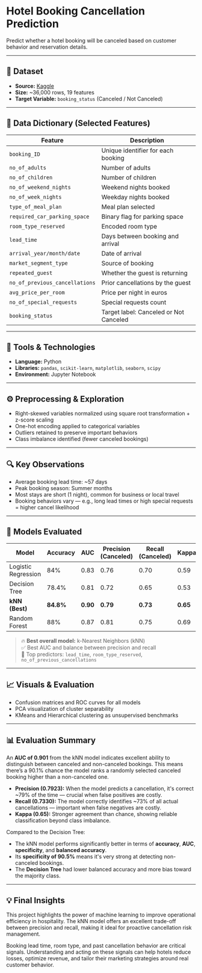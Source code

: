 # Hotel Booking Cancellation Prediction

Predict whether a hotel booking will be canceled based on customer behavior and reservation details.

---

## 📂 Dataset

- **Source:** [Kaggle](https://www.kaggle.com/datasets/ahsan81/hotel-reservations-classification-dataset)
- **Size:** ~36,000 rows, 19 features
- **Target Variable:** `booking_status` (Canceled / Not Canceled)

---

## 📘 Data Dictionary (Selected Features)

| Feature | Description |
|--------|-------------|
| `booking_ID` | Unique identifier for each booking |
| `no_of_adults` | Number of adults |
| `no_of_children` | Number of children |
| `no_of_weekend_nights` | Weekend nights booked |
| `no_of_week_nights` | Weekday nights booked |
| `type_of_meal_plan` | Meal plan selected |
| `required_car_parking_space` | Binary flag for parking space |
| `room_type_reserved` | Encoded room type |
| `lead_time` | Days between booking and arrival |
| `arrival_year/month/date` | Date of arrival |
| `market_segment_type` | Source of booking |
| `repeated_guest` | Whether the guest is returning |
| `no_of_previous_cancellations` | Prior cancellations by the guest |
| `avg_price_per_room` | Price per night in euros |
| `no_of_special_requests` | Special requests count |
| `booking_status` | Target label: Canceled or Not Canceled |

---

## 🧰 Tools & Technologies

- **Language:** Python
- **Libraries:** `pandas`, `scikit-learn`, `matplotlib`, `seaborn`, `scipy`
- **Environment:** Jupyter Notebook

---

## ⚙️ Preprocessing & Exploration

- Right-skewed variables normalized using square root transformation + z-score scaling
- One-hot encoding applied to categorical variables
- Outliers retained to preserve important behaviors
- Class imbalance identified (fewer canceled bookings)

---

## 🔍 Key Observations

- Average booking lead time: ~57 days
- Peak booking season: Summer months
- Most stays are short (1 night), common for business or local travel
- Booking behaviors vary — e.g., long lead times or high special requests = higher cancel likelihood

---

## 🤖 Models Evaluated

| Model               | Accuracy | AUC   | Precision (Canceled) | Recall (Canceled) | Kappa | Balanced Accuracy |
|--------------------|----------|-------|-----------------------|--------------------|-------|--------------------|
| Logistic Regression| 84%      | 0.83  | 0.76                  | 0.70               | 0.59  | 77.8%              |
| Decision Tree       | 78.4%    | 0.81  | 0.72                  | 0.65               | 0.53  | 75.6%              |
| **kNN (Best)**     | **84.8%**| **0.90** | **0.79**              | **0.73**           | **0.65** | **81.9%**        |
| Random Forest       | 88%      | 0.87  | 0.81                  | 0.75               | 0.69  | 83.7%              |

> 🔥 **Best overall model:** k-Nearest Neighbors (kNN)  
> ✅ Best AUC and balance between precision and recall  
> 📌 Top predictors: `lead_time`, `room_type_reserved`, `no_of_previous_cancellations`

---

## 📈 Visuals & Evaluation

- Confusion matrices and ROC curves for all models
- PCA visualization of cluster separability
- KMeans and Hierarchical clustering as unsupervised benchmarks

---

## 📊 Evaluation Summary

An **AUC of 0.901** from the kNN model indicates excellent ability to distinguish between canceled and non-canceled bookings. This means there’s a 90.1% chance the model ranks a randomly selected canceled booking higher than a non-canceled one.

- **Precision (0.7923):** When the model predicts a cancellation, it's correct ~79% of the time — crucial when false positives are costly.
- **Recall (0.7330):** The model correctly identifies ~73% of all actual cancellations — important when false negatives are costly.
- **Kappa (0.65):** Stronger agreement than chance, showing reliable classification beyond class imbalance.

Compared to the Decision Tree:
- The kNN model performs significantly better in terms of **accuracy**, **AUC**, **specificity**, and **balanced accuracy**.
- Its **specificity of 90.5%** means it's very strong at detecting non-canceled bookings.
- The **Decision Tree** had lower balanced accuracy and more bias toward the majority class.

---

## 💡 Final Insights

This project highlights the power of machine learning to improve operational efficiency in hospitality. The kNN model offers an excellent trade-off between precision and recall, making it ideal for proactive cancellation risk management.

Booking lead time, room type, and past cancellation behavior are critical signals. Understanding and acting on these signals can help hotels reduce losses, optimize revenue, and tailor their marketing strategies around real customer behavior.
